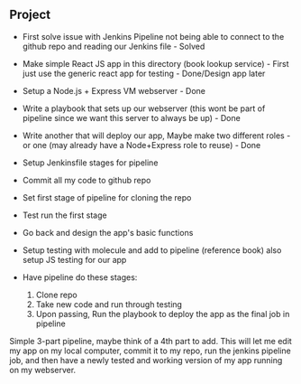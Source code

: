 ## Project

- First solve issue with Jenkins Pipeline not being able to connect to the github repo and reading our Jenkins file - Solved

- Make simple React JS app in this directory (book lookup service) - First just use the generic react app for testing - Done/Design app later

- Setup a Node.js + Express VM webserver - Done

- Write a playbook that sets up our webserver (this wont be part of pipeline since we want this server to always be up) - Done

- Write another that will deploy our app, Maybe make two different roles - or one (may already have a Node+Express role to reuse) - Done

- Setup Jenkinsfile stages for pipeline

- Commit all my code to github repo

- Set first stage of pipeline for cloning the repo

- Test run the first stage

- Go back and design the app's basic functions

- Setup testing with molecule and add to pipeline (reference book) also setup JS testing for our app

- Have pipeline do these stages:
  1. Clone repo
  2. Take new code and run through testing
  3. Upon passing, Run the playbook to deploy the app as the final job in pipeline

 Simple 3-part pipeline, maybe think of a 4th part to add. This will let me edit my app on my local computer, commit it to my repo, run the jenkins pipeline job, and then have a newly tested and working version of my app running on my webserver.